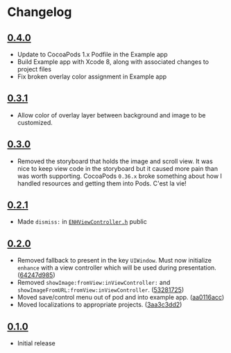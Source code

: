 # Changelog

## [0.4.0](https://github.com/amco/enhance/releases/tag/0.4.0)

* Update to CocoaPods 1.x Podfile in the Example app
* Build Example app with Xcode 8, along with associated changes to project files
* Fix broken overlay color assignment in Example app

## [0.3.1](https://github.com/amco/enhance/releases/tag/0.3.1)

* Allow color of overlay layer between background and image to be customized.

## [0.3.0](https://github.com/amco/enhance/releases/tag/0.3.0)

* Removed the storyboard that holds the image and scroll view. It was nice to keep view code in the storyboard but it caused more pain than was worth supporting. CocoaPods `0.36.x` broke something about how I handled resources and getting them into Pods. C'est la vie!

## [0.2.1](https://github.com/amco/enhance/releases/tag/0.2.1)

* Made `dismiss:` in [`ENHViewController.h`](https://github.com/amco/enhance/blob/653b817edd0d4ab623455dd503a52d3d4249062e/Pod/Classes/ENHViewController.h#L145) public

## [0.2.0](https://github.com/amco/enhance/releases/tag/0.2.0)

* Removed fallback to present in the key `UIWindow`. Must now initialize `enhance` with a view controller which will be used during presentation. ([64247d985](https://github.com/amco/enhance/commit/64247d9855448d39274651f7ea42863ba8b1bf56))
* Removed `showImage:fromView:inViewController:` and `showImageFromURL:fromView:inViewController`. ([53281725](https://github.com/amco/enhance/commit/5328172584614496c42b1b8141f1005df58cbbcc))
* Moved save/control menu out of pod and into example app. ([aa0116acc](https://github.com/amco/enhance/commit/aa0116accaabf31f111bebcd55db2c4ce2f67c37))
* Moved localizations to appropriate projects.
 ([3aa3c3dd2](https://github.com/amco/enhance/commit/3aa3c3dd2b11885108684876d20d01de711d2ea0))

## [0.1.0](https://github.com/amco/enhance/releases/tag/0.1.0)

* Initial release
